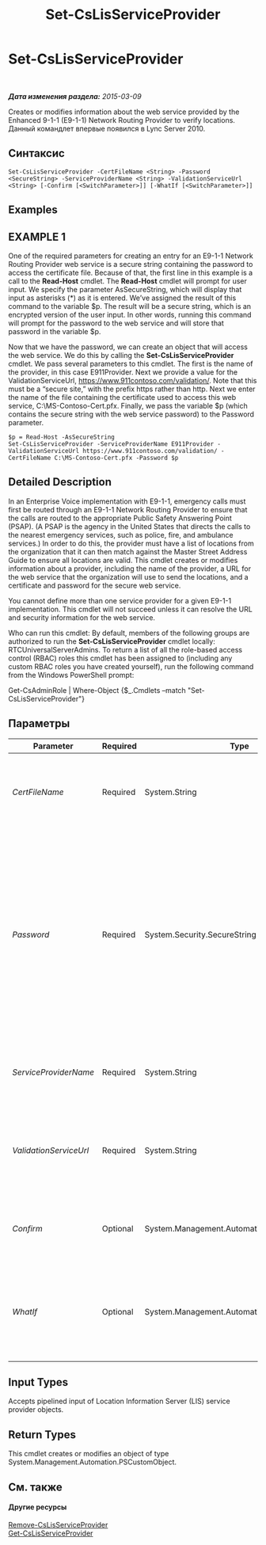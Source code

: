 ﻿---
title: Set-CsLisServiceProvider
TOCTitle: Set-CsLisServiceProvider
ms:assetid: 3fe2878c-6ad2-4b7f-a844-e978c263163f
ms:mtpsurl: https://technet.microsoft.com/ru-ru/library/Gg425911(v=OCS.15)
ms:contentKeyID: 49309559
ms.date: 05/19/2016
mtps_version: v=OCS.15
ms.translationtype: HT
---

# Set-CsLisServiceProvider

 

_**Дата изменения раздела:** 2015-03-09_

Creates or modifies information about the web service provided by the Enhanced 9-1-1 (E9-1-1) Network Routing Provider to verify locations. Данный командлет впервые появился в Lync Server 2010.

## Синтаксис

    Set-CsLisServiceProvider -CertFileName <String> -Password <SecureString> -ServiceProviderName <String> -ValidationServiceUrl <String> [-Confirm [<SwitchParameter>]] [-WhatIf [<SwitchParameter>]]

## Examples

## EXAMPLE 1

One of the required parameters for creating an entry for an E9-1-1 Network Routing Provider web service is a secure string containing the password to access the certificate file. Because of that, the first line in this example is a call to the **Read-Host** cmdlet. The **Read-Host** cmdlet will prompt for user input. We specify the parameter AsSecureString, which will display that input as asterisks (\*) as it is entered. We’ve assigned the result of this command to the variable $p. The result will be a secure string, which is an encrypted version of the user input. In other words, running this command will prompt for the password to the web service and will store that password in the variable $p.

Now that we have the password, we can create an object that will access the web service. We do this by calling the **Set-CsLisServiceProvider** cmdlet. We pass several parameters to this cmdlet. The first is the name of the provider, in this case E911Provider. Next we provide a value for the ValidationServiceUrl, https://www.911contoso.com/validation/. Note that this must be a “secure site,” with the prefix https rather than http. Next we enter the name of the file containing the certificate used to access this web service, C:\\MS-Contoso-Cert.pfx. Finally, we pass the variable $p (which contains the secure string with the web service password) to the Password parameter.

    $p = Read-Host -AsSecureString
    Set-CsLisServiceProvider -ServiceProviderName E911Provider -ValidationServiceUrl https://www.911contoso.com/validation/ -CertFileName C:\MS-Contoso-Cert.pfx -Password $p

## Detailed Description

In an Enterprise Voice implementation with E9-1-1, emergency calls must first be routed through an E9-1-1 Network Routing Provider to ensure that the calls are routed to the appropriate Public Safety Answering Point (PSAP). (A PSAP is the agency in the United States that directs the calls to the nearest emergency services, such as police, fire, and ambulance services.) In order to do this, the provider must have a list of locations from the organization that it can then match against the Master Street Address Guide to ensure all locations are valid. This cmdlet creates or modifies information about a provider, including the name of the provider, a URL for the web service that the organization will use to send the locations, and a certificate and password for the secure web service.

You cannot define more than one service provider for a given E9-1-1 implementation. This cmdlet will not succeed unless it can resolve the URL and security information for the web service.

Who can run this cmdlet: By default, members of the following groups are authorized to run the **Set-CsLisServiceProvider** cmdlet locally: RTCUniversalServerAdmins. To return a list of all the role-based access control (RBAC) roles this cmdlet has been assigned to (including any custom RBAC roles you have created yourself), run the following command from the Windows PowerShell prompt:

Get-CsAdminRole | Where-Object {$\_.Cmdlets –match "Set-CsLisServiceProvider"}

## Параметры


<table>
<colgroup>
<col style="width: 25%" />
<col style="width: 25%" />
<col style="width: 25%" />
<col style="width: 25%" />
</colgroup>
<thead>
<tr class="header">
<th>Parameter</th>
<th>Required</th>
<th>Type</th>
<th>Description</th>
</tr>
</thead>
<tbody>
<tr class="odd">
<td><p><em>CertFileName</em></p></td>
<td><p>Required</p></td>
<td><p>System.String</p></td>
<td><p>The name (and full path) of the certificate file. This file must have a PFX file extension.</p></td>
</tr>
<tr class="even">
<td><p><em>Password</em></p></td>
<td><p>Required</p></td>
<td><p>System.Security.SecureString</p></td>
<td><p>A secure string containing the password needed to access the certificate in the password protected file. Secure strings can be created by using the <strong>ConvertTo-SecureString</strong> cmdlet or the <strong>Read-Host</strong> cmdlet with the AsSecureString parameter.</p></td>
</tr>
<tr class="odd">
<td><p><em>ServiceProviderName</em></p></td>
<td><p>Required</p></td>
<td><p>System.String</p></td>
<td><p>The name of the E9-1-1 Network Routing Provider.</p></td>
</tr>
<tr class="even">
<td><p><em>ValidationServiceUrl</em></p></td>
<td><p>Required</p></td>
<td><p>System.String</p></td>
<td><p>The URL of the web service. This must be a secure URL, beginning with the prefix https://.</p></td>
</tr>
<tr class="odd">
<td><p><em>Confirm</em></p></td>
<td><p>Optional</p></td>
<td><p>System.Management.Automation.SwitchParameter</p></td>
<td><p>Запрашивает подтверждение перед выполнением команды.</p></td>
</tr>
<tr class="even">
<td><p><em>WhatIf</em></p></td>
<td><p>Optional</p></td>
<td><p>System.Management.Automation.SwitchParameter</p></td>
<td><p>Описывает, что произойдет при выполнении команды без реального выполнения команды.</p></td>
</tr>
</tbody>
</table>


## Input Types

Accepts pipelined input of Location Information Server (LIS) service provider objects.

## Return Types

This cmdlet creates or modifies an object of type System.Management.Automation.PSCustomObject.

## См. также

#### Другие ресурсы

[Remove-CsLisServiceProvider](remove-cslisserviceprovider.md)  
[Get-CsLisServiceProvider](get-cslisserviceprovider.md)

